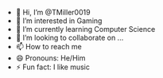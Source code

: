 - 👋 Hi, I’m @TMiller0019
- 👀 I’m interested in Gaming
- 🌱 I’m currently learning Computer Science
- 💞️ I’m looking to collaborate on ...
- 📫 How to reach me 
- 😄 Pronouns: He/Him
- ⚡ Fun fact: I like music

<!---
TMiller0019/TMiller0019 is a ✨ special ✨ repository because its `README.md` (this file) appears on your GitHub profile.
You can click the Preview link to take a look at your changes.
--->
